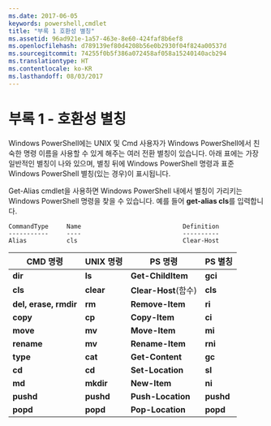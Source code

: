 ```yaml
---
ms.date: 2017-06-05
keywords: powershell,cmdlet
title: "부록 1 호환성 별칭"
ms.assetid: 96ad921e-1a57-463e-8e60-424faf8b6ef8
ms.openlocfilehash: d789139ef80d4208b56e0b2930f04f824a00537d
ms.sourcegitcommit: 74255f0b5f386a072458af058a15240140acb294
ms.translationtype: HT
ms.contentlocale: ko-KR
ms.lasthandoff: 08/03/2017
---
```

# <a name="appendix-1---compatibility-aliases"></a>부록 1 - 호환성 별칭
Windows PowerShell에는 UNIX 및 Cmd 사용자가 Windows PowerShell에서 친숙한 명령 이름을 사용할 수 있게 해주는 여러 전환 별칭이 있습니다. 아래 표에는 가장 일반적인 별칭이 나와 있으며, 별칭 뒤에 Windows PowerShell 명령과 표준 Windows PowerShell 별칭(있는 경우)이 표시됩니다.

Get-Alias cmdlet을 사용하면 Windows PowerShell 내에서 별칭이 가리키는 Windows PowerShell 명령을 찾을 수 있습니다. 예를 들어 **get-alias cls**를 입력합니다.

```
CommandType     Name                            Definition
-----------     ----                            ----------
Alias           cls                             Clear-Host
```

|CMD 명령|UNIX 명령|PS 명령|PS 별칭|
|---------------|----------------|--------------|------------|
|**dir**|**ls**|**Get-ChildItem**|**gci**|
|**cls**|**clear**|**Clear-Host**(함수)|**cls**|
|**del, erase, rmdir**|**rm**|**Remove-Item**|**ri**|
|**copy**|**cp**|**Copy-Item**|**ci**|
|**move**|**mv**|**Move-Item**|**mi**|
|**rename**|**mv**|**Rename-Item**|**rni**|
|**type**|**cat**|**Get-Content**|**gc**|
|**cd**|**cd**|**Set-Location**|**sl**|
|**md**|**mkdir**|**New-Item**|**ni**|
|**pushd**|**pushd**|**Push-Location**|**pushd**|
|**popd**|**popd**|**Pop-Location**|**popd**|

